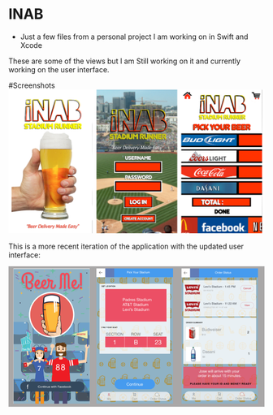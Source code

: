 # INAB


- Just a few files from a personal project I am working on in Swift and Xcode

These are some of the views but I am Still working on it and currently working on the user interface.

#Screenshots
![Imgur](https://github.com/rezn5447/INAB/blob/master/f814eba2-0646-4e3c-ad42-28f77ad25da6-large.png)

This is a more recent iteration of the application with the updated user interface:

![Imgur](https://github.com/rezn5447/INAB/blob/master/Screenshot_app.png)
